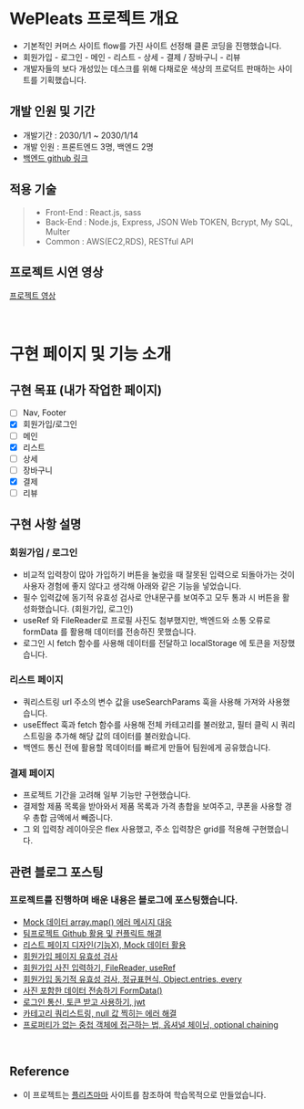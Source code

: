# WePleats 프로젝트 개요

- 기본적인 커머스 사이트 flow를 가진 사이트 선정해 클론 코딩을 진행했습니다.
- 회원가입 - 로그인 - 메인 - 리스트 - 상세 - 결제 / 장바구니 - 리뷰
- 개발자들의 보다 개성있는 데스크를 위해 다채로운 색상의 프로덕트 판매하는 사이트를 기획했습니다.

## 개발 인원 및 기간

- 개발기간 : 2030/1/1 ~ 2030/1/14
- 개발 인원 : 프론트엔드 3명, 백엔드 2명
- [백엔드 github 링크]()

## 적용 기술

> - Front-End : React.js, sass
> - Back-End : Node.js, Express, JSON Web TOKEN, Bcrypt, My SQL, Multer
> - Common : AWS(EC2,RDS), RESTful API

## 프로젝트 시연 영상

[프로젝트 영상](https://www.youtube.com/watch?v=Mao03-WqfxQ)

<br>

# 구현 페이지 및 기능 소개

## 구현 목표 (내가 작업한 페이지)

- [ ] Nav, Footer
- [x] 회원가입/로그인
- [ ] 메인
- [x] 리스트
- [ ] 상세
- [ ] 장바구니
- [x] 결제
- [ ] 리뷰

## 구현 사항 설명

### 회원가입 / 로그인

- 비교적 입력창이 많아 가입하기 버튼을 눌렀을 때 잘못된 입력으로 되돌아가는 것이 사용자 경험에 좋지 않다고 생각해 아래와 같은 기능을 넣었습니다.
- 필수 입력값에 동기적 유효성 검사로 안내문구를 보여주고 모두 통과 시 버튼을 활성화했습니다. (회원가입, 로그인)
- useRef 와 FileReader로 프로필 사진도 첨부했지만, 백엔드와 소통 오류로 formData 를 활용해 데이터를 전송하진 못했습니다.
- 로그인 시 fetch 함수를 사용해 데이터를 전달하고 localStorage 에 토큰을 저장했습니다.

### 리스트 페이지

- 쿼리스트링 url 주소의 변수 값을 useSearchParams 훅을 사용해 가져와 사용했습니다.
- useEffect 훅과 fetch 함수를 사용해 전체 카테고리를 불러왔고, 필터 클릭 시 쿼리 스트링을 추가해 해당 값의 데이터를 불러왔습니다.
- 백엔드 통신 전에 활용할 목데이터를 빠르게 만들어 팀원에게 공유했습니다.

### 결제 페이지

- 프로젝트 기간을 고려해 일부 기능만 구현했습니다.
- 결제할 제품 목록을 받아와서 제품 목록과 가격 총합을 보여주고, 쿠폰을 사용할 경우 총합 금액에서 빼줍니다.
- 그 외 입력창 레이아웃은 flex 사용했고, 주소 입력창은 grid를 적용해 구현했습니다. 

## 관련 블로그 포스팅 

### 프로젝트를 진행하며 배운 내용은 블로그에 포스팅했습니다.

- [Mock 데이터 array.map() 에러 메시지 대응](https://velog.io/@rayong/Mock-%EB%8D%B0%EC%9D%B4%ED%84%B0-array.map-%EC%97%90%EB%9F%AC-%EB%A9%94%EC%8B%9C%EC%A7%80-%EB%8C%80%EC%9D%91)
- [팀프로젝트 Github 활용 및 컨플릭트 해결](https://velog.io/@rayong/%ED%8C%80%ED%94%84%EB%A1%9C%EC%A0%9D%ED%8A%B8-Github-%ED%99%9C%EC%9A%A9-%EB%B0%8F-%EC%9C%A0%EC%9D%98%EC%82%AC%ED%95%AD)
- [리스트 페이지 디자인(기능X), Mock 데이터 활용](https://velog.io/@rayong/%EB%A6%AC%EC%8A%A4%ED%8A%B8-%ED%8E%98%EC%9D%B4%EC%A7%80-%EB%94%94%EC%9E%90%EC%9D%B8%EA%B8%B0%EB%8A%A5X-Mock-%EB%8D%B0%EC%9D%B4%ED%84%B0-%ED%99%9C%EC%9A%A9)
- [회원가입 페이지 유효성 검사](https://velog.io/@rayong/%ED%9A%8C%EC%9B%90%EA%B0%80%EC%9E%85-%ED%8E%98%EC%9D%B4%EC%A7%80-%EC%9C%A0%ED%9A%A8%EC%84%B1-%EA%B2%80%EC%82%AC)
- [회원가입 사진 입력하기, FileReader, useRef](https://velog.io/@rayong/%ED%9A%8C%EC%9B%90%EA%B0%80%EC%9E%85-%EC%82%AC%EC%A7%84-%EC%A0%84%EC%86%A1%ED%95%98%EA%B8%B0-FileReader-FormDate-useRef)
- [회원가입 동기적 유효성 검사, 정규표현식, Object.entries, every](https://velog.io/@rayong/%ED%9A%8C%EC%9B%90%EA%B0%80%EC%9E%85-%EB%8F%99%EA%B8%B0%EC%A0%81-%EC%9C%A0%ED%9A%A8%EC%84%B1-%EA%B2%80%EC%82%AC-%EC%A0%95%EA%B7%9C%ED%91%9C%ED%98%84%EC%8B%9D-Object.entries-every)
- [사진 포함한 데이터 전송하기 FormData()](https://velog.io/@rayong/%EC%82%AC%EC%A7%84-%ED%8F%AC%ED%95%A8%ED%95%9C-%EB%8D%B0%EC%9D%B4%ED%84%B0-%EC%A0%84%EC%86%A1%ED%95%98%EA%B8%B0-FormData)
- [로그인 통신, 토큰 받고 사용하기, jwt](https://velog.io/@rayong/%EB%A1%9C%EA%B7%B8%EC%9D%B8-%ED%86%B5%EC%8B%A0-%ED%86%A0%ED%81%B0-%EB%B0%9B%EA%B3%A0-%EC%82%AC%EC%9A%A9%ED%95%98%EA%B8%B0-jwt)
- [카테고리 쿼리스트링, null 값 찍히는 에러 해결](https://velog.io/@rayong/%EC%B9%B4%ED%85%8C%EA%B3%A0%EB%A6%AC-%EC%BF%BC%EB%A6%AC%EC%8A%A4%ED%8A%B8%EB%A7%81-null-%EA%B0%92-%EC%B0%8D%ED%9E%88%EB%8A%94-%EC%97%90%EB%9F%AC-%ED%95%B4%EA%B2%B0)
- [프로퍼티가 없는 중첩 객체에 접근하는 법, 옵셔널 체이닝, optional chaining](https://velog.io/@rayong/%ED%94%84%EB%A1%9C%ED%8D%BC%ED%8B%B0%EA%B0%80-%EC%97%86%EB%8A%94-%EC%A4%91%EC%B2%A9-%EA%B0%9D%EC%B2%B4%EC%97%90-%EC%A0%91%EA%B7%BC%ED%95%98%EB%8A%94-%EB%B2%95-%EC%98%B5%EC%85%94%EB%84%90-%EC%B2%B4%EC%9D%B4%EB%8B%9D-optional-chaining)

<br>

## Reference

- 이 프로젝트는 [플리츠마마](https://pleatsmama.com/) 사이트를 참조하여 학습목적으로 만들었습니다.
